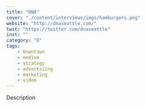 ```yaml
---
title: "DNA"
cover: "./content/interviews/imgs/hamburgers.png"
website: "http://dnaseattle.com/"
twit: "https://twitter.com/dnaseattle"
inst: ""
category: "D"
tags:
    - Downtown
    - medium
    - strategy
    - advertsiing
    - marketing
    - video
---
```


Description
